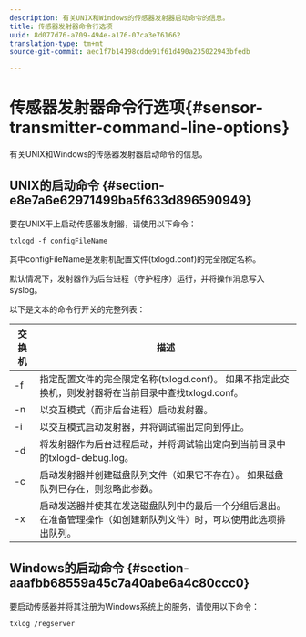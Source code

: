 ```yaml
---
description: 有关UNIX和Windows的传感器发射器启动命令的信息。
title: 传感器发射器命令行选项
uuid: 8d077d76-a709-494e-a176-07ca3e761662
translation-type: tm+mt
source-git-commit: aec1f7b14198cdde91f61d490a235022943bfedb

---
```



# 传感器发射器命令行选项{#sensor-transmitter-command-line-options}

有关UNIX和Windows的传感器发射器启动命令的信息。

## UNIX的启动命令 {#section-e8e7a6e62971499ba5f633d896590949}

要在UNIX干上启动传感器发射器，请使用以下命令：

```
txlogd -f configFileName
```

其中configFileName是发射机配置文件(txlogd.conf)的完全限定名称。

默认情况下，发射器作为后台进程（守护程序）运行，并将操作消息写入syslog。

以下是文本的命令行开关的完整列表：

| 交换机 | 描述 |
|---|---|
| -f | 指定配置文件的完全限定名称(txlogd.conf)。 如果不指定此交换机，则发射器将在当前目录中查找txlogd.conf。 |
| -n | 以交互模式（而非后台进程）启动发射器。 |
| -i | 以交互模式启动发射器，并将调试输出定向到停止。 |
| -d | 将发射器作为后台进程启动，并将调试输出定向到当前目录中的txlogd-debug.log。 |
| -c | 启动发射器并创建磁盘队列文件（如果它不存在）。 如果磁盘队列已存在，则忽略此参数。 |
| -x | 启动发送器并使其在发送磁盘队列中的最后一个分组后退出。 在准备管理操作（如创建新队列文件）时，可以使用此选项排出队列。 |

## Windows的启动命令 {#section-aaafbb68559a45c7a40abe6a4c80ccc0}

要启动传感器并将其注册为Windows系统上的服务，请使用以下命令：

```
txlog /regserver
```

